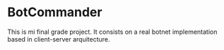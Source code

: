 # BotCommander
This is mi final grade project. It consists on a real botnet implementation based in client-server arquitecture.
